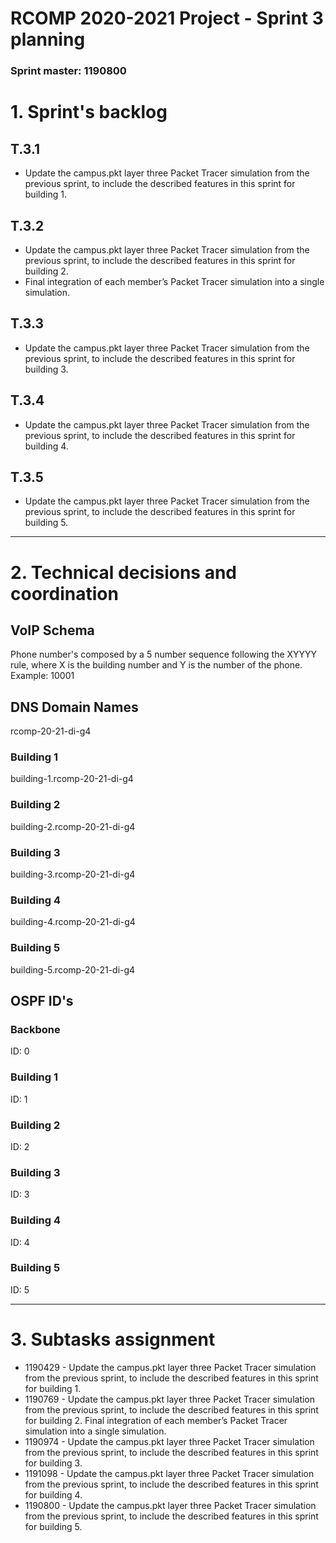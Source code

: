 RCOMP 2020-2021 Project - Sprint 3 planning
===========================================
### Sprint master: 1190800 ###

# 1. Sprint's backlog #
## T.3.1
* Update the campus.pkt layer three Packet Tracer simulation from the
previous sprint, to include the described features in this sprint for
building 1.

## T.3.2
* Update the campus.pkt layer three Packet Tracer simulation from the
previous sprint, to include the described features in this sprint for
building 2.
* Final integration of each member’s Packet Tracer simulation into a
single simulation.

## T.3.3
* Update the campus.pkt layer three Packet Tracer simulation from the
previous sprint, to include the described features in this sprint for
building 3.

## T.3.4
* Update the campus.pkt layer three Packet Tracer simulation from the
previous sprint, to include the described features in this sprint for
building 4.

## T.3.5
* Update the campus.pkt layer three Packet Tracer simulation from the
previous sprint, to include the described features in this sprint for
building 5.
---
# 2. Technical decisions and coordination #

## VoIP Schema
Phone number's composed by a 5 number sequence following the XYYYY rule, where X is the building number and Y is the number of the phone.
Example: 10001
## DNS Domain Names
  rcomp-20-21-di-g4
  
### Building 1
  building-1.rcomp-20-21-di-g4
### Building 2
  building-2.rcomp-20-21-di-g4
### Building 3
  building-3.rcomp-20-21-di-g4
### Building 4
  building-4.rcomp-20-21-di-g4
### Building 5
  building-5.rcomp-20-21-di-g4

## OSPF ID's

### Backbone 
  ID: 0
### Building 1
  ID: 1
### Building 2
  ID: 2
### Building 3
  ID: 3
### Building 4
  ID: 4
### Building 5
  ID: 5

---
# 3. Subtasks assignment #

  * 1190429 - Update the campus.pkt layer three Packet Tracer simulation from the previous sprint, to include the described features in this sprint for building 1.
  * 1190769 - Update the campus.pkt layer three Packet Tracer simulation from the previous sprint, to include the described features in this sprint for building 2. Final integration of each member’s Packet Tracer simulation into a single simulation.
  * 1190974  - Update the campus.pkt layer three Packet Tracer simulation from the previous sprint, to include the described features in this sprint for building 3.
  * 1191098  - Update the campus.pkt layer three Packet Tracer simulation from the previous sprint, to include the described features in this sprint for building 4.
  * 1190800  - Update the campus.pkt layer three Packet Tracer simulation from the previous sprint, to include the described features in this sprint for building 5.
